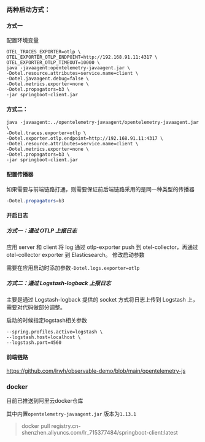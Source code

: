 
### 两种启动方式：

#### 方式一

配置环境变量

```shell
OTEL_TRACES_EXPORTER=otlp \
OTEL_EXPORTER_OTLP_ENDPOINT=http://192.168.91.11:4317 \
OTEL_EXPORTER_OTLP_TIMEOUT=10000 \
java -javaagent:opentelemetry-javaagent.jar \
-Dotel.resource.attributes=service.name=client \
-Dotel.javaagent.debug=false \
-Dotel.metrics.exporter=none \
-Dotel.propagators=b3 \
-jar springboot-client.jar
```

#### 方式二：

```shell
java -javaagent:../opentelemetry-javaagent/opentelemetry-javaagent.jar \
-Dotel.traces.exporter=otlp \
-Dotel.exporter.otlp.endpoint=http://192.168.91.11:4317 \
-Dotel.resource.attributes=service.name=client \
-Dotel.metrics.exporter=none \
-Dotel.propagators=b3 \
-jar springboot-client.jar
```

#### 配置传播器

如果需要与前端链路打通，则需要保证前后端链路采用的是同一种类型的传播器

```java
-Dotel.propagators=b3
```
#### 开启日志

##### 方式一：通过 OTLP 上报日志

应用 server 和 client 将 log 通过 otlp-exporter push 到 otel-collector，再通过 otel-collector exporter 到 Elasticsearch。
修改启动参数

需要在应用启动时添加参数`-Dotel.logs.exporter=otlp`

##### 方式二：通过 Logstash-logback 上报日志

主要是通过 Logstash-logback  提供的 socket 方式将日志上传到 Logstash 上，需要对代码做部分调整。

启动的时候指定logstash相关参数

```shell script
--spring.profiles.active=logstash \
--logstash.host=localhost \
--logstash.port=4560
```

#### 前端链路

https://github.com/lrwh/observable-demo/blob/main/opentelemetry-js

### docker

目前已推送到阿里云docker仓库

其中内置`opentelemetry-javaagent.jar` 版本为`1.13.1`

> docker pull registry.cn-shenzhen.aliyuncs.com/lr_715377484/springboot-client:latest


